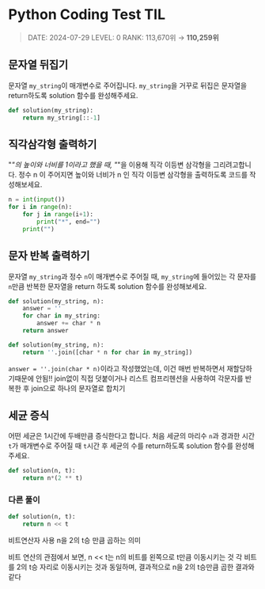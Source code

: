 #  Python Coding Test TIL
> DATE: 2024-07-29
LEVEL: 0
RANK: 113,670위 → **110,259위**


## 문자열 뒤집기
문자열 `my_string`이 매개변수로 주어집니다. `my_string`을 거꾸로 뒤집은 문자열을 return하도록 solution 함수를 완성해주세요.
```python
def solution(my_string):
    return my_string[::-1]
```


## 직각삼각형 출력하기
"*"의 높이와 너비를 1이라고 했을 때, "*"을 이용해 직각 이등변 삼각형을 그리려고합니다. 정수 n 이 주어지면 높이와 너비가 n 인 직각 이등변 삼각형을 출력하도록 코드를 작성해보세요.
```python
n = int(input())
for i in range(n):
    for j in range(i+1):
        print("*", end="")
    print("")
```

## 문자 반복 출력하기
문자열 `my_string`과 정수 `n`이 매개변수로 주어질 때, `my_string`에 들어있는 각 문자를 `n`만큼 반복한 문자열을 return 하도록 solution 함수를 완성해보세요.
```python
def solution(my_string, n):
    answer = ''
    for char in my_string:
        answer += char * n
    return answer
```
```python
def solution(my_string, n):
    return ''.join([char * n for char in my_string])
```
`answer = ''.join(char * n)`이라고 작성했었는데, 이건 매번 반복하면서 재할당하기때문에 안됨!!
join없이 직접 덧붙이거나 리스트 컴프리헨션을 사용하여 각문자를 반복한 후 join으로 하나의 문자열로 합치기

## 세균 증식
어떤 세균은 1시간에 두배만큼 증식한다고 합니다. 처음 세균의 마리수 `n`과 경과한 시간 `t`가 매개변수로 주어질 때 `t`시간 후 세균의 수를 return하도록 solution 함수를 완성해주세요.
```python
def solution(n, t):
    return n*(2 ** t)
```

### 다른 풀이
```python
def solution(n, t):
    return n << t
```
비트연산자 사용
n을 2의 t승 만큼 곱하는 의미

비트 연산의 관점에서 보면, n << t는 n의 비트를 왼쪽으로 t만큼 이동시키는 것
각 비트를 2의 t승 자리로 이동시키는 것과 동일하며, 결과적으로 n을 2의 t승만큼 곱한 결과와 같다